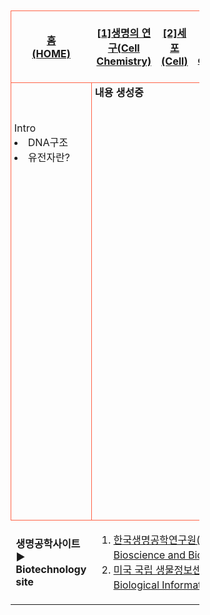 <html>



<head>
 
<meta charset="UTF-8">
 
 
<style>
table{border-spacing: 10px 10px; align:center; margin-left: auto; margin-right: auto;
 width:60%; height:1000px; cellpadding:20px; cellspacing:10;}
 .tr1{height:50px; padding-left: 5px; padding-right: 5px; margin:10px; border:1px solid tomato; border-radius: 20px/20px; background-color:transparent; text-align:center;}
 .tr2{height:400px; background-color:transparent; padding-left: 5px; padding-right: 5px; margin:10px; border:1px solid tomato; border-radius: 20px/20px;>
 .list{padding-left: 5px; padding-right: 5px; margin:10px; border:1px solid tomato; border-radius: 20px/20px;}
 #only{padding-left: 2px; padding-right: 2px; margin:10px; border:3px solid transparent; border-radius: 20px/20px; background-color:transparent;}
 #red{color:red;}
 #black{color:black;}
 #white{color:white; text-shadow:1px 1px 0px #f40;}
 #transparent{background-color:transparent;}
 #tomatobackground{background-color:tomato;}
 #paddingtomatobackground{background-color:tomato; padding-left: 12px; padding-right: 12px;}
 
</style>
 

</head>




<body>

<body background="생명공학배경사진.png">
<br>


<table>


<tr class="tr1">
 
<td width="12%" class="list" id="tomatobackground"><a href="생명공학홈.html" id="white"><b>홈<br>(HOME)</b></a> </td>

<td width="12%" class="list" id="tomatobackground">
  <a href="1단원.html" id="white"><b>[1]생명의 연구(Cell Chemistry)</b></a></td>

<td width="12%" class="list" id="paddingtomatobackground">
  <a href="2단원.html" id="white"><b>[2]세포<br>(Cell)</b></a></td>

<td width="12%" class="list" id="tomatobackground">
  <a href="3단원.html" id="white"><b>[3]유전공학(Genetic engineering)</b></a></td>

<td width="12%" class="list" id="tomatobackground">
  <a href="4단원.html" id="white"><b>[4]신경&신호전달(neuro&signal transmission)(</b></a></td>

</tr>




<tr class="tr2">
  
<td width="12%" class="list" id="transparent" valign="top"> <br><br><br>Intro<br><li>DNA구조</li><li>유전자란?</li> </td><br>
 

<td id="transparent" colspan="4" class="list" height="700" valign="top">
<b>내용 생성중
</td>

</tr>




<tr style="height=50px;" class="list">
 
<td width="160" class="list" id="tomatobackground">
<a id="white"><b>생명공학사이트▶<br>Biotechnology site</b></a></td>

<td colspan="4" class="list" id="tomatobackground">
 
<ol>

<li><a href="https://www.kribb.re.kr/" target="_blank" align="left" id="white">한국생명공학연구원(Korea Research Institute of Bioscience and Biotechnology)[클릭(click)]</a></li>

<li><a href="https://www.ncbi.nlm.nih.gov/" target="_blank" align="left" id="white">미국 국립 생물정보센터(National Center for Biological Information)[클릭(click)]</a></li>

</ol>
</td>


</body>


</html>
